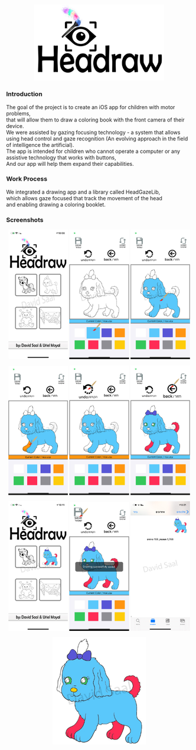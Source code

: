 <p align="center">
<img src="Images/logo.png" alt="logo" width="70%"/>
</p>

### Introduction
The goal of the project is to create an iOS app for children with motor problems,<br>
that will allow them to draw a coloring book with the front camera of their device.<br>
We were assisted by gazing focusing technology - a system that allows using head control and gaze recognition (An evolving approach in the field of intelligence the artificial).<br>
The app is intended for children who cannot operate a computer or any assistive technology that works with buttons,<br>
And our app will help them expand their capabilities.

### Work Process
We integrated a drawing app and a library called HeadGazeLib,<br>
which allows gaze focused that track the movement of the head<br>
and enabling drawing a coloring booklet.


### Screenshots
<p align="center">
<img src="Images/1.jpg" alt="Home screen" width="32%"/>
<img src="Images/3.jpg" alt="Choose color" width="32%"/>
<img src="Images/4.jpg" alt="Choose color" width="32%"/>
</p>
<p align="center">
<img src="Images/5.jpg" alt="Back button" width="32%"/>
<img src="Images/6.jpg" alt="Back button" width="32%"/>
<img src="Images/7.jpg" alt="Undo button" width="32%"/>

</p>
<p align="center">
<img src="Images/8.jpg" alt="Gallery saved example" width="32%"/>
<img src="Images/9.jpg" alt="Final Painting" width="32%"/>
<img src="Images/10.jpg" alt="Reset painting" width="32%"/>
</p>
<p align="center">
<img src="Images/11.jpg" alt="Drawing example" width="50%"/>
</p>
